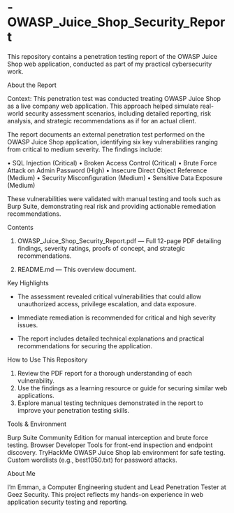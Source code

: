 # -OWASP_Juice_Shop_Security_Report

This repository contains a penetration testing report of the OWASP Juice Shop web application, conducted as part of my practical cybersecurity work.

About the Report

Context: This penetration test was conducted treating OWASP Juice Shop as a live company web application. This approach helped simulate real-world security assessment scenarios, including detailed reporting, risk analysis, and strategic recommendations as if for an actual client.

The report documents an external penetration test performed on the OWASP Juice Shop application, identifying six key vulnerabilities ranging from critical to medium severity. The findings include:

• SQL Injection (Critical)
• Broken Access Control (Critical)
• Brute Force Attack on Admin Password (High)
• Insecure Direct Object Reference (Medium)
• Security Misconfiguration (Medium)
• Sensitive Data Exposure (Medium)

These vulnerabilities were validated with manual testing and tools such as Burp Suite, demonstrating real risk and providing actionable remediation recommendations.

Contents

1. OWASP_Juice_Shop_Security_Report.pdf — Full 12-page PDF detailing findings, severity ratings, proofs of concept, and strategic recommendations.

2. README.md — This overview document.

Key Highlights

- The assessment revealed critical vulnerabilities that could allow unauthorized access, privilege escalation, and data exposure.

- Immediate remediation is recommended for critical and high severity issues.

- The report includes detailed technical explanations and practical recommendations for securing the application.

How to Use This Repository

1. Review the PDF report for a thorough understanding of each vulnerability.
2. Use the findings as a learning resource or guide for securing similar web applications.
3. Explore manual testing techniques demonstrated in the report to improve your penetration testing skills.

Tools & Environment

Burp Suite Community Edition for manual interception and brute force testing.
Browser Developer Tools for front-end inspection and endpoint discovery.
TryHackMe OWASP Juice Shop lab environment for safe testing.
Custom wordlists (e.g., best1050.txt) for password attacks.


About Me

I’m Emman, a Computer Engineering student and Lead Penetration Tester at Geez Security. This project reflects my hands-on experience in web application security testing and reporting.
